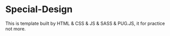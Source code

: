 # Special-Design
This is template built by HTML &amp; CSS &amp; JS &amp; SASS &amp; PUG.JS, it for practice not more.
